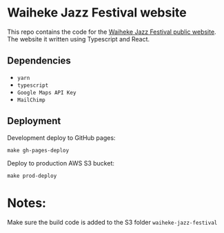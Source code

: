 # Waiheke Jazz Festival website

This repo contains the code for the [Waiheke Jazz Festival public website](https://www.waihekejazzfestival.co.nz/).
The website it written using Typescript and React.

## Dependencies

- `yarn`
- `typescript`
- `Google Maps API Key`
- `MailChimp`

## Deployment

Development deploy to GitHub pages:
```
make gh-pages-deploy
```

Deploy to production AWS S3 bucket:
```
make prod-deploy
```

# Notes:

Make sure the build code is added to the S3 folder `waiheke-jazz-festival`
